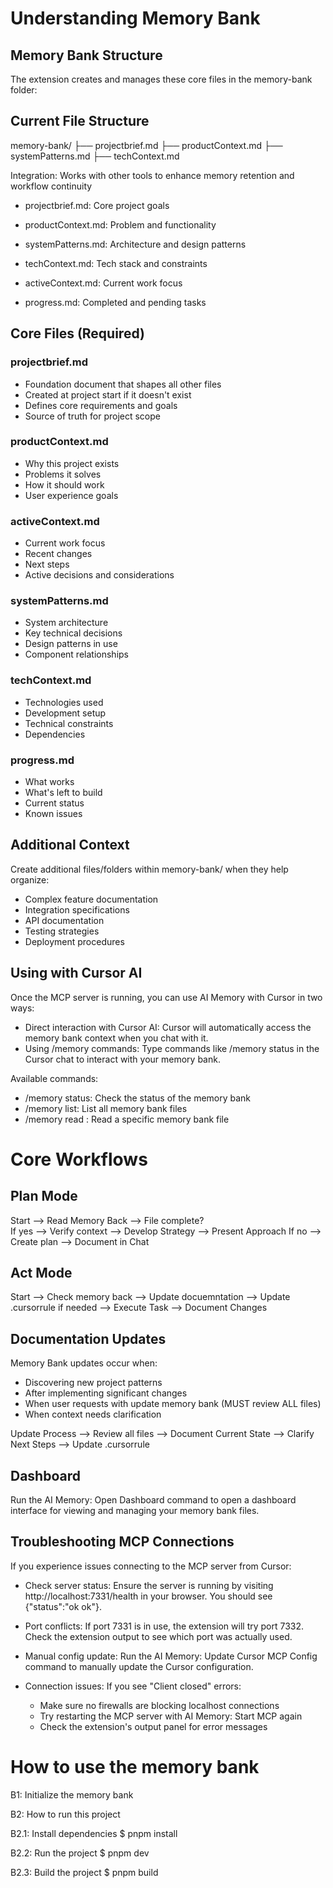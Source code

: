 # Understanding Memory Bank

## Memory Bank Structure

The extension creates and manages these core files in the memory-bank folder:

## Current File Structure

memory-bank/
├── projectbrief.md
├── productContext.md
├── systemPatterns.md
├── techContext.md

Integration: Works with other tools to enhance memory retention and workflow continuity

- projectbrief.md: Core project goals

- productContext.md: Problem and functionality 
- systemPatterns.md: Architecture and design patterns 
- techContext.md: Tech stack and constraints 

- activeContext.md: Current work focus 

- progress.md: Completed and pending tasks  

## Core Files (Required)

### projectbrief.md
- Foundation document that shapes all other files
- Created at project start if it doesn't exist
- Defines core requirements and goals
- Source of truth for project scope

### productContext.md
- Why this project exists
- Problems it solves
- How it should work
- User experience goals

### activeContext.md
- Current work focus
- Recent changes
- Next steps
- Active decisions and considerations

### systemPatterns.md
- System architecture
- Key technical decisions
- Design patterns in use
- Component relationships

### techContext.md
- Technologies used
- Development setup
- Technical constraints
- Dependencies

### progress.md
- What works
- What's left to build
- Current status
- Known issues

## Additional Context
Create additional files/folders within memory-bank/ when they help organize:
- Complex feature documentation
- Integration specifications
- API documentation
- Testing strategies
- Deployment procedures

## Using with Cursor AI

Once the MCP server is running, you can use AI Memory with Cursor in two ways:
- Direct interaction with Cursor AI: Cursor will automatically access the memory bank context when you chat with it.
- Using /memory commands: Type commands like /memory status in the Cursor chat to interact with your memory bank.

Available commands:
- /memory status: Check the status of the memory bank
- /memory list: List all memory bank files
- /memory read <filename>: Read a specific memory bank file

# Core Workflows
## Plan Mode
Start --> Read Memory Back --> File complete?  
If yes --> Verify context --> Develop Strategy --> Present Approach 
If no --> Create plan --> Document in Chat

## Act Mode
Start --> Check memory back --> Update docuemntation --> Update .cursorrule if needed --> Execute Task --> Document Changes

## Documentation Updates

Memory Bank updates occur when:
- Discovering new project patterns
- After implementing significant changes
- When user requests with update memory bank (MUST review ALL files)
- When context needs clarification

Update Process --> Review all files --> Document Current State --> Clarify Next Steps --> Update .cursorrule 

## Dashboard

Run the AI Memory: Open Dashboard command to open a dashboard interface for viewing and managing your memory bank files.

## Troubleshooting MCP Connections

If you experience issues connecting to the MCP server from Cursor:

- Check server status: Ensure the server is running by visiting http://localhost:7331/health in your browser. You should see {"status":"ok ok"}.

- Port conflicts: If port 7331 is in use, the extension will try port 7332. Check the extension output to see which port was actually used.

- Manual config update: Run the AI Memory: Update Cursor MCP Config command to manually update the Cursor configuration.

- Connection issues: If you see "Client closed" errors:
    - Make sure no firewalls are blocking localhost connections
    - Try restarting the MCP server with AI Memory: Start MCP again
    - Check the extension's output panel for error messages

# How to use the memory bank

B1: Initialize the memory bank

B2: How to run this project

B2.1: Install dependencies
$ pnpm install

B2.2: Run the project
$ pnpm dev

B2.3: Build the project
$ pnpm build
